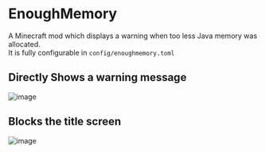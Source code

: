 ﻿# EnoughMemory
A Minecraft mod which displays a warning when too less Java memory was allocated.<br>
It is fully configurable in `config/enoughmemory.toml`
## Directly Shows a warning message
![image](https://github.com/user-attachments/assets/7f3b152c-a744-4570-91b4-5d005ac6f94b)
## Blocks the title screen
![image](https://github.com/user-attachments/assets/30ad49ba-ef25-4431-87ef-81ea161f17e3)
